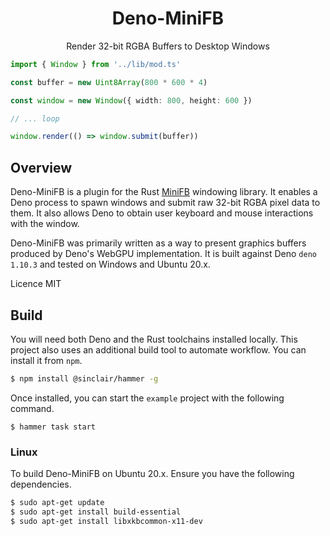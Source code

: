 <div align='center'>

<h1>Deno-MiniFB</h1>

<p>Render 32-bit RGBA Buffers to Desktop Windows</p>

</div>

```typescript
import { Window } from '../lib/mod.ts'

const buffer = new Uint8Array(800 * 600 * 4)

const window = new Window({ width: 800, height: 600 })

// ... loop

window.render(() => window.submit(buffer)) 
```

## Overview

Deno-MiniFB is a plugin for the Rust [MiniFB](https://github.com/emoon/rust_minifb) windowing library. It enables a Deno process to spawn windows and submit raw 32-bit RGBA pixel data to them. It also allows Deno to obtain user keyboard and mouse interactions with the window.

Deno-MiniFB was primarily written as a way to present graphics buffers produced by Deno's WebGPU implementation. It is built against Deno `deno 1.10.3` and tested on Windows and Ubuntu 20.x.

Licence MIT

## Build

You will need both Deno and the Rust toolchains installed locally. This project also uses an additional build tool to automate workflow. You can install it from `npm`.

```bash
$ npm install @sinclair/hammer -g
```
Once installed, you can start the `example` project with the following command.
```
$ hammer task start
```

### Linux

To build Deno-MiniFB on Ubuntu 20.x. Ensure you have the following dependencies.

```bash
$ sudo apt-get update
$ sudo apt-get install build-essential
$ sudo apt-get install libxkbcommon-x11-dev
```


